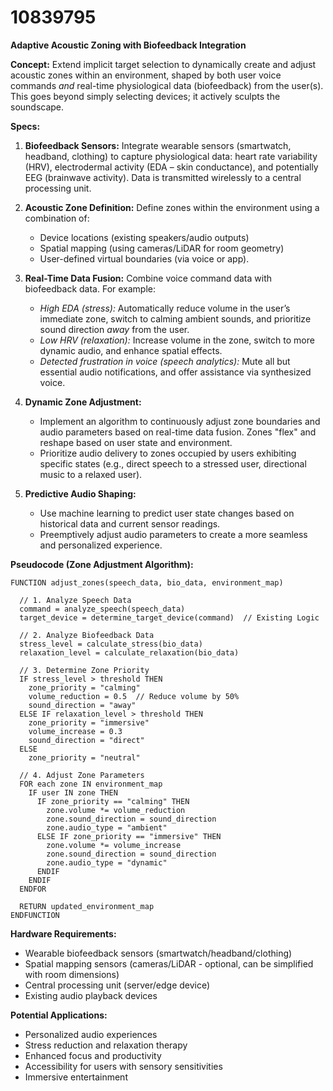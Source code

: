 # 10839795

**Adaptive Acoustic Zoning with Biofeedback Integration**

**Concept:** Extend implicit target selection to dynamically create and adjust acoustic zones within an environment, shaped by both user voice commands *and* real-time physiological data (biofeedback) from the user(s). This goes beyond simply selecting devices; it actively sculpts the soundscape.

**Specs:**

1.  **Biofeedback Sensors:** Integrate wearable sensors (smartwatch, headband, clothing) to capture physiological data: heart rate variability (HRV), electrodermal activity (EDA – skin conductance), and potentially EEG (brainwave activity).  Data is transmitted wirelessly to a central processing unit.

2.  **Acoustic Zone Definition:** Define zones within the environment using a combination of:
    *   Device locations (existing speakers/audio outputs)
    *   Spatial mapping (using cameras/LiDAR for room geometry)
    *   User-defined virtual boundaries (via voice or app).

3.  **Real-Time Data Fusion:**  Combine voice command data with biofeedback data.  For example:
    *   *High EDA (stress):*  Automatically reduce volume in the user’s immediate zone, switch to calming ambient sounds, and prioritize sound direction *away* from the user.
    *   *Low HRV (relaxation):* Increase volume in the zone, switch to more dynamic audio, and enhance spatial effects.
    *   *Detected frustration in voice (speech analytics):* Mute all but essential audio notifications, and offer assistance via synthesized voice.

4.  **Dynamic Zone Adjustment:**
    *   Implement an algorithm to continuously adjust zone boundaries and audio parameters based on real-time data fusion. Zones "flex" and reshape based on user state and environment.
    *   Prioritize audio delivery to zones occupied by users exhibiting specific states (e.g., direct speech to a stressed user, directional music to a relaxed user).

5.  **Predictive Audio Shaping:**
    *   Use machine learning to predict user state changes based on historical data and current sensor readings.
    *   Preemptively adjust audio parameters to create a more seamless and personalized experience.

**Pseudocode (Zone Adjustment Algorithm):**

```
FUNCTION adjust_zones(speech_data, bio_data, environment_map)

  // 1. Analyze Speech Data
  command = analyze_speech(speech_data)
  target_device = determine_target_device(command)  // Existing Logic

  // 2. Analyze Biofeedback Data
  stress_level = calculate_stress(bio_data)
  relaxation_level = calculate_relaxation(bio_data)

  // 3. Determine Zone Priority
  IF stress_level > threshold THEN
    zone_priority = "calming"
    volume_reduction = 0.5  // Reduce volume by 50%
    sound_direction = "away"
  ELSE IF relaxation_level > threshold THEN
    zone_priority = "immersive"
    volume_increase = 0.3
    sound_direction = "direct"
  ELSE
    zone_priority = "neutral"

  // 4. Adjust Zone Parameters
  FOR each zone IN environment_map
    IF user IN zone THEN
      IF zone_priority == "calming" THEN
        zone.volume *= volume_reduction
        zone.sound_direction = sound_direction
        zone.audio_type = "ambient"
      ELSE IF zone_priority == "immersive" THEN
        zone.volume *= volume_increase
        zone.sound_direction = sound_direction
        zone.audio_type = "dynamic"
      ENDIF
    ENDIF
  ENDFOR

  RETURN updated_environment_map
ENDFUNCTION
```

**Hardware Requirements:**

*   Wearable biofeedback sensors (smartwatch/headband/clothing)
*   Spatial mapping sensors (cameras/LiDAR - optional, can be simplified with room dimensions)
*   Central processing unit (server/edge device)
*   Existing audio playback devices

**Potential Applications:**

*   Personalized audio experiences
*   Stress reduction and relaxation therapy
*   Enhanced focus and productivity
*   Accessibility for users with sensory sensitivities
*   Immersive entertainment